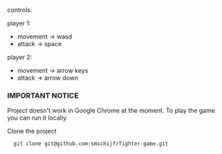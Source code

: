 controls:

player 1:
  - movement -> wasd
  - attack -> space

player 2:
  - movement -> arrow keys
  - attack -> arrow down

### IMPORTANT NOTICE

Project doesn't work in Google Chrome at the moment. To play the game you can run it locally.

Clone the project

```bash
  git clone git@github.com:smschijf/fighter-game.git
```
